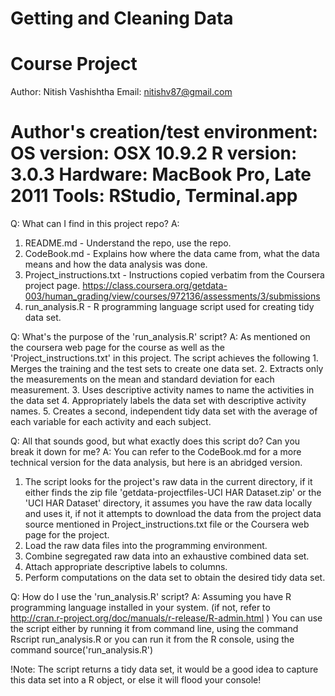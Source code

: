 Getting and Cleaning Data
=====================================
Course Project
=====================================

Author: Nitish Vashishtha
Email: nitishv87@gmail.com

Author's creation/test environment:
OS version: OSX 10.9.2
R version: 3.0.3 
Hardware: MacBook Pro, Late 2011
Tools: RStudio, Terminal.app
====================================


Q: What can I find in this project repo?
A: 
1. README.md - Understand the repo, use the repo.
2. CodeBook.md - Explains how where the data came from, what the data means and how the data analysis was done.
3. Project_instructions.txt - Instructions copied verbatim from the Coursera project page. https://class.coursera.org/getdata-003/human_grading/view/courses/972136/assessments/3/submissions
4. run_analysis.R - R programming language script used for creating tidy data set.


Q: What's the purpose of the 'run_analysis.R' script?
A: 
As mentioned on the coursera web page for the course as well as the 'Project_instructions.txt' in this project. The script achieves the following
	1. Merges the training and the test sets to create one data set.
	2. Extracts only the measurements on the mean and standard deviation for each measurement. 
	3. Uses descriptive activity names to name the activities in the data set
	4. Appropriately labels the data set with descriptive activity names. 
	5. Creates a second, independent tidy data set with the average of each variable for each activity and each subject. 


Q: All that sounds good, but what exactly does this script do? Can you break it down for me?
A:
You can refer to the CodeBook.md for a more technical version for the data analysis, but here is an abridged version.
1. The script looks for the project's raw data in the current directory, if it either finds the zip file 'getdata-projectfiles-UCI HAR Dataset.zip' or the 'UCI HAR Dataset' directory, it assumes you have the raw data locally and uses it, if not it attempts to download the data from the project data source mentioned in Project_instructions.txt file or the Coursera web page for the project.
2. Load the raw data files into the programming environment.
3. Combine segregated raw data into an exhaustive combined data set.
4. Attach appropriate descriptive labels to columns.
5. Perform computations on the data set to obtain the desired tidy data set.

Q: How do I use the 'run_analysis.R' script?
A:
Assuming you have R programming language installed in your system. (if not, refer to http://cran.r-project.org/doc/manuals/r-release/R-admin.html ) 
You can use the script either by running it from command line, using the command
	Rscript run_analysis.R
or you can run it from the R console, using the command
	source('run_analysis.R')

!Note: The script returns a tidy data set, it would be a good idea to capture this data set into a R object, or else it will flood your console!
